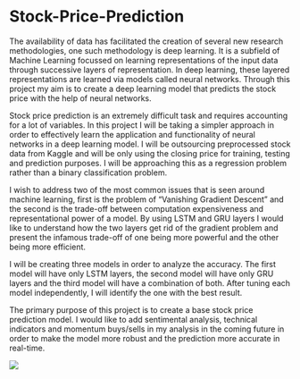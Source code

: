 # Stock-Price-Prediction

The availability of data has facilitated the creation of several new research methodologies, one such methodology is deep learning. 
It is a subfield of Machine Learning focussed on learning representations of the input data through successive layers of representation. 
In deep learning, these layered representations are learned via models called neural networks. Through this project my aim is to create 
a deep learning model that predicts the stock price with the help of neural networks. 
	
Stock price prediction is an extremely difficult task and requires accounting for a lot of variables. In this project I will be taking a 
simpler approach in order to effectively learn the application and functionality of neural networks in a deep learning model. 
I will be outsourcing preprocessed stock data from Kaggle and will be only using the closing price for training, 
testing and prediction purposes. I will be approaching this as a regression problem rather than a binary classification problem. 
	
I wish to address two of the most common issues that is seen around machine learning, first is the problem of “Vanishing Gradient Descent”
and the second is the trade-off between computation expensiveness and representational power of a model. By using LSTM and GRU layers 
I would like to understand how the two layers get rid of the gradient problem and present the infamous trade-off of one being more 
powerful and the other being more efficient. 
	
I will be creating three models in order to analyze the accuracy. The first model will have only LSTM layers, the second model will have 
only GRU layers and the third model will have a combination of both. After tuning each model independently, I will identify the one with
the best result. 
	
The primary purpose of this project is to create a base stock price prediction model. I would like to add sentimental analysis, 
technical indicators and momentum buys/sells in my analysis in the coming future in order to make the model more robust and the 
prediction more accurate in real-time. 

![](Desktop/performance.png)
